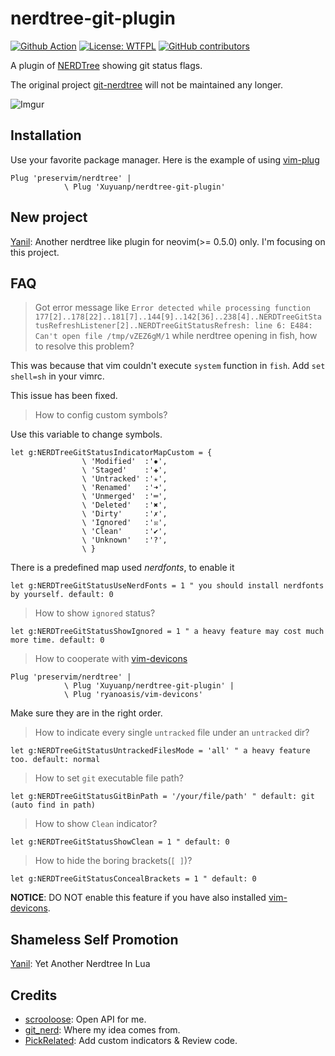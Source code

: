 nerdtree-git-plugin
===================
[![Github Action](https://img.shields.io/github/workflow/status/Xuyuanp/nerdtree-git-plugin/CI)](https://github.com/Xuyuanp/nerdtree-git-plugin/actions?query=workflow%3ACI)
[![License: WTFPL](https://img.shields.io/github/license/Xuyuanp/nerdtree-git-plugin)](http://www.wtfpl.net/about/)
[![GitHub contributors](https://img.shields.io/github/contributors/Xuyuanp/nerdtree-git-plugin)](https://github.com/Xuyuanp/nerdtree-git-plugin/graphs/contributors)

A plugin of [NERDTree](https://github.com/preservim/nerdtree) showing git status flags.

The original project [git-nerdtree](https://github.com/Xuyuanp/git-nerdtree) will not be maintained any longer.

![Imgur](http://i.imgur.com/jSCwGjU.gif?1)

## Installation

Use your favorite package manager. Here is the example of using [vim-plug](https://github.com/junegunn/vim-plug)

```vim script
Plug 'preservim/nerdtree' |
            \ Plug 'Xuyuanp/nerdtree-git-plugin'
```

## New project

[Yanil](https://github.com/Xuyuanp/yanil): Another nerdtree like plugin for neovim(>= 0.5.0) only. I'm focusing on this project.

## FAQ

> Got error message like `Error detected while processing function
177[2]..178[22]..181[7]..144[9]..142[36]..238[4]..NERDTreeGitStatusRefreshListener[2]..NERDTreeGitStatusRefresh:
line 6:
E484: Can't open file /tmp/vZEZ6gM/1` while nerdtree opening in fish, how to resolve this problem?

This was because that vim couldn't execute `system` function in `fish`. Add `set shell=sh` in your vimrc.

This issue has been fixed.

> How to config custom symbols?

Use this variable to change symbols.

```vim
let g:NERDTreeGitStatusIndicatorMapCustom = {
                \ 'Modified'  :'✹',
                \ 'Staged'    :'✚',
                \ 'Untracked' :'✭',
                \ 'Renamed'   :'➜',
                \ 'Unmerged'  :'═',
                \ 'Deleted'   :'✖',
                \ 'Dirty'     :'✗',
                \ 'Ignored'   :'☒',
                \ 'Clean'     :'✔︎',
                \ 'Unknown'   :'?',
                \ }
```

There is a predefined map used *nerdfonts*, to enable it

```vim
let g:NERDTreeGitStatusUseNerdFonts = 1 " you should install nerdfonts by yourself. default: 0
```

> How to show `ignored` status?

```vim
let g:NERDTreeGitStatusShowIgnored = 1 " a heavy feature may cost much more time. default: 0
```

> How to cooperate with [vim-devicons](https://github.com/ryanoasis/vim-devicons)

```vim
Plug 'preservim/nerdtree' |
            \ Plug 'Xuyuanp/nerdtree-git-plugin' |
            \ Plug 'ryanoasis/vim-devicons'
```

Make sure they are in the right order.

> How to indicate every single `untracked` file under an `untracked` dir?

```vim
let g:NERDTreeGitStatusUntrackedFilesMode = 'all' " a heavy feature too. default: normal
```

> How to set `git` executable file path?

```vim
let g:NERDTreeGitStatusGitBinPath = '/your/file/path' " default: git (auto find in path)
```

> How to show `Clean` indicator?

```vim
let g:NERDTreeGitStatusShowClean = 1 " default: 0
```

> How to hide the boring brackets(`[ ]`)?

```vim
let g:NERDTreeGitStatusConcealBrackets = 1 " default: 0
```

**NOTICE**: DO NOT enable this feature if you have also installed [vim-devicons](https://github.com/ryanoasis/vim-devicons).

## Shameless Self Promotion

[Yanil](https://github.com/Xuyuanp/yanil): Yet Another Nerdtree In Lua

## Credits

* [scrooloose](https://github.com/scrooloose): Open API for me.
* [git\_nerd](https://github.com/swerner/git_nerd): Where my idea comes from.
* [PickRelated](https://github.com/PickRelated): Add custom indicators & Review code.
